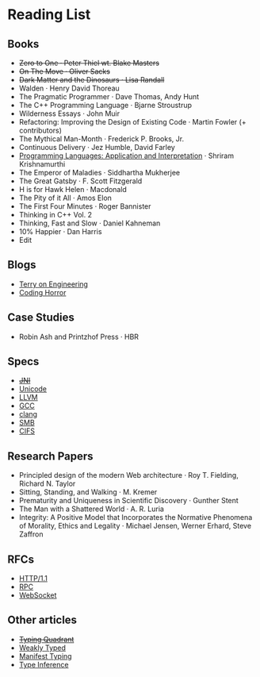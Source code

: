 # Reading List

## Books
* ~~Zero to One · Peter Thiel wt. Blake Masters~~
* ~~On The Move · Oliver Sacks~~
* ~~Dark Matter and the Dinosaurs · Lisa Randall~~
* Walden · Henry David Thoreau
* The Pragmatic Programmer · Dave Thomas, Andy Hunt
* The C++ Programming Language · Bjarne Stroustrup
* Wilderness Essays · John Muir
* Refactoring: Improving the Design of Existing Code · Martin Fowler (+ contributors)
* The Mythical Man-Month · Frederick P. Brooks, Jr.
* Continuous Delivery · Jez Humble, David Farley
* [Programming Languages: Application and Interpretation](http://cs.brown.edu/courses/cs173/2012/book/) · Shriram Krishnamurthi
* The Emperor of Maladies · Siddhartha Mukherjee
* The Great Gatsby · F. Scott Fitzgerald
* H is for Hawk Helen · Macdonald
* The Pity of it All · Amos Elon
* The First Four Minutes · Roger Bannister
* Thinking in C++ Vol. 2
* Thinking, Fast and Slow · Daniel Kahneman
* 10% Happier · Dan Harris
* Edit

## Blogs
* [Terry on Engineering](https://microsoft-my.sharepoint.com/personal/tcrowley_microsoft_com/Blog/Lists/Posts/AllPosts.aspx)
* [Coding Horror](https://blog.codinghorror.com)

## Case Studies
* Robin Ash and Printzhof Press · HBR

## Specs
* [~~JNI~~](http://docs.oracle.com/javase/7/docs/technotes/guides/jni/spec/jniTOC.html)
* [Unicode](http://unicode.org)
* [LLVM](http://llvm.org)
* [GCC](https://gcc.gnu.org)
* [clang](http://clang.llvm.org)
* [SMB](https://msdn.microsoft.com/en-us/library/cc246231.aspx)
* [CIFS](https://msdn.microsoft.com/en-us/library/ee442092.aspx)

## Research Papers
* Principled design of the modern Web architecture · Roy T. Fielding, Richard N. Taylor
* Sitting, Standing, and Walking · M. Kremer
* Prematurity and Uniqueness in Scientific Discovery · Gunther Stent
* The Man with a Shattered World · A. R. Luria
* Integrity: A Positive Model that Incorporates the Normative Phenomena of Morality, Ethics and Legality · Michael Jensen, Werner Erhard, Steve Zaffron

## RFCs
* [HTTP/1.1](http://www.ietf.org/rfc/rfc2616.txt)
* [RPC](http://www.ietf.org/rfc/rfc707.txt)
* [WebSocket](https://tools.ietf.org/html/rfc6455)

## Other articles
* ~~[Typing Quadrant](http://c2.com/cgi/wiki?TypingQuadrant)~~
* [Weakly Typed](http://c2.com/cgi/wiki?WeaklyTyped)
* [Manifest Typing](http://c2.com/cgi/wiki?ManifestTyping)
* [Type Inference](http://c2.com/cgi/wiki?TypeInference)
